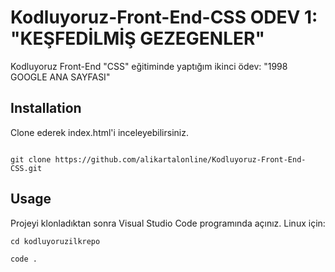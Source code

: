 # Kodluyoruz-Front-End-CSS ODEV 1: "KEŞFEDİLMİŞ GEZEGENLER"

Kodluyoruz Front-End "CSS" eğitiminde yaptığım ikinci ödev: "1998 GOOGLE ANA SAYFASI"



## Installation

Clone ederek index.html'i inceleyebilirsiniz.


```

git clone https://github.com/alikartalonline/Kodluyoruz-Front-End-CSS.git

```


## Usage


Projeyi klonladıktan sonra Visual Studio Code programında açınız.
Linux için:



```
cd kodluyoruzilkrepo

code . 

```
